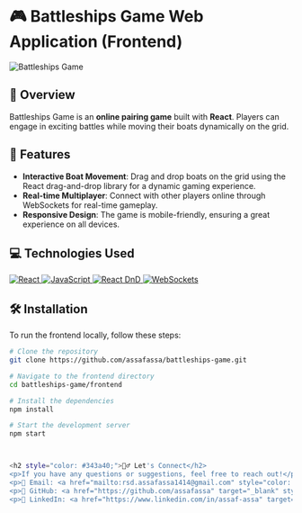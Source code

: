 # 🎮 Battleships Game Web Application (Frontend)

![Battleships Game](https://assafassa.github.io/battleships-game/assets/battleship-logo.png)

## 🌟 Overview

Battleships Game is an **online pairing game** built with **React**. Players can engage in exciting battles while moving their boats dynamically on the grid.

## 🚀 Features

- **Interactive Boat Movement**: Drag and drop boats on the grid using the React drag-and-drop library for a dynamic gaming experience.
- **Real-time Multiplayer**: Connect with other players online through WebSockets for real-time gameplay.
- **Responsive Design**: The game is mobile-friendly, ensuring a great experience on all devices.

## 💻 Technologies Used

<div align="left">
    <a href="https://reactjs.org/" target="_blank">
        <img alt="React" src="https://img.shields.io/badge/React-%2361DAFB.svg?style=for-the-badge&logo=react&logoColor=black">
    </a>
    <a href="https://www.javascript.com/" target="_blank"> 
        <img alt="JavaScript" src="https://img.shields.io/badge/javascript%20-%23323330.svg?&style=for-the-badge&logo=javascript&logoColor=%23F7DF1E">
    </a>
    <a href="https://reactjs.org/" target="_blank">
        <img alt="React DnD" src="https://img.shields.io/badge/React_DnD-%23F7DF1E.svg?style=for-the-badge&logo=react&logoColor=black">
    </a>
    <a href="https://websockets.org/" target="_blank">
        <img alt="WebSockets" src="https://img.shields.io/badge/WebSockets-%2300BFFF.svg?style=for-the-badge&logo=websockets&logoColor=white">
    </a>
</div>

## 🛠️ Installation

To run the frontend locally, follow these steps:

```bash
# Clone the repository
git clone https://github.com/assafassa/battleships-game.git

# Navigate to the frontend directory
cd battleships-game/frontend

# Install the dependencies
npm install

# Start the development server
npm start



<h2 style="color: #343a40;">🙋‍♂️ Let's Connect</h2>
<p>If you have any questions or suggestions, feel free to reach out!</p>
<p>📧 Email: <a href="mailto:rsd.assafassa1414@gmail.com" style="color: #007bff; text-decoration: none;">rsd.assafassa1414@gmail.com</a></p>
<p>🐙 GitHub: <a href="https://github.com/assafassa" target="_blank" style="color: #007bff; text-decoration: none;">assafassa</a></p>
<p>🔗 LinkedIn: <a href="https://www.linkedin.com/in/assaf-assa" target="_blank" style="color: #007bff; text-decoration: none;">Assaf Assa</a></p>
